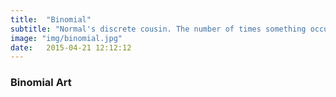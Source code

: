 ```yaml
---
title:  "Binomial"
subtitle: "Normal's discrete cousin. The number of times something occurs in a set number of trials."
image: "img/binomial.jpg"
date:   2015-04-21 12:12:12
---
```




### Binomial Art

